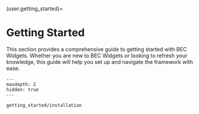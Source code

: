 (user.getting_started)=
# Getting Started
This section provides a comprehensive guide to getting started with BEC Widgets. Whether you are new to BEC Widgets or looking to refresh your knowledge, this guide will help you set up and navigate the framework with ease.

```{toctree}
---
maxdepth: 2
hidden: true
---

getting_started/installation
```